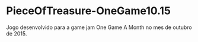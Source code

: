 # PieceOfTreasure-OneGame10.15
Jogo desenvolvido para a game jam One Game A Month no mes de outubro de 2015.
